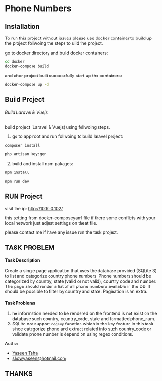 # Phone Numbers

## Installation

To run this project without issues please use  docker container to build up the project follwoing the steps to uild the project.

go to docker directory and build docker containers:

```bash
cd docker
docker-compose build
```

and after project built successfully start up the containers:

```bash
docker-compose up -d
```

## Build Project
###### Build Laravel & Vuejs 
 build project (Laravel & Vuejs) using follwoing steps.

1. go to app root and run follwoing to build laravel project:

```bash
composer install 
``` 

```bash
php artisan key:gen
```

2. build and install npm pakages:

```bash
npm install
```

```bash
npm run dev
```



## RUN Project 

visit the ip:
http://10.10.0.102/

this setting from docker-composeyaml file if there some conflicts with your local network just adjust settings on theat file.

please contact me if have any issue run the task project.

## TASK PROBLEM
#### Task Description
Create a single page application that uses the database provided (SQLite 3) to list and
categorize country phone numbers.
Phone numbers should be categorized by country, state (valid or not valid), country code and
number.
The page should render a list of all phone numbers available in the DB. It should be possible to
filter by country and state. Pagination is an extra.

#### Task Problems
1. he information needed to be rendered on the frontend is not exist on the database such country, country_code, state and formatted phone_num.
2. SQLite not support `regexp` function which is the key feature in this task since categorize phone and extract related info such country_code or validate phone number is depend on using regex conditions.


 Author

- [Yaseen Taha](https://github.com/showyaseen)
- showyaseen@hotmail.com

## THANKS 
